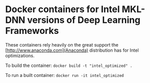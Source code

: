 # Docker containers for Intel MKL-DNN versions of Deep Learning Frameworks

These containers rely heavily on the great support the [http://www.anaconda.com](Anaconda) distribution has for Intel optimizations.

To build the container:
`docker build -t "intel_optimized" .`

To run a built container:
`docker run -it intel_optimized`

